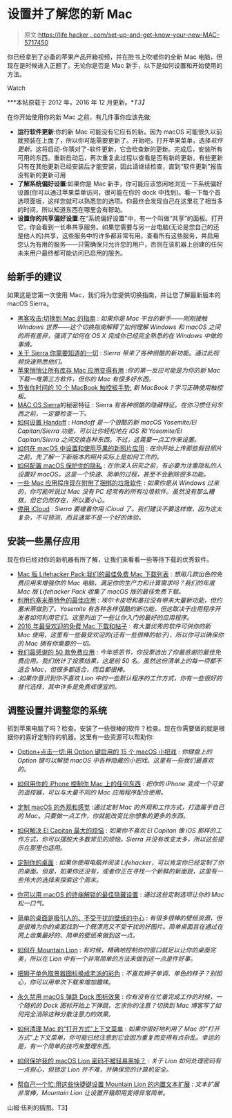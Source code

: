 # 设置并了解您的新 Mac

> 原文:[https://life hacker . com/set-up-and-get-know-your-new-MAC-5717450](https://lifehacker.com/set-up-and-get-to-know-your-new-mac-5717450)

你已经拿到了必备的苹果产品开箱视频，并在脸书上吹嘘你的全新 Mac 电脑，但现在是时候进入正题了。无论你是否是 Mac 新手，以下是如何设置和开始使用的方法。

Watch

***本帖原载于 2012 年，2016 年 12 月更新。**T3】*

在你开始使用你的新 Mac 之前，有几件事你应该先做:

*   **运行软件更新**:你的新 Mac 可能没有它应有的新。因为 macOS 可能很久以前就预装在上面了，所以你可能需要更新了。开始吧，打开苹果菜单，选择*软件更新*。这将启动-你猜对了-软件更新，它会检查新的更新。完成后，安装所有可用的东西。重新启动后，再次重复此过程以查看是否有新的更新。有些更新只有在其他更新已经安装后才能安装，因此请继续检查，直到“软件更新”报告没有新的更新可用
*   **了解系统偏好设置**:如果你是 Mac 新手，你可能应该悠闲地浏览一下系统偏好设置(你可以通过苹果菜单访问，很可能在你的 dock 中找到)。看一下每个首选项面板，这样您就可以熟悉您的选项。你最终会发现自己在这里花了相当多的时间，所以知道东西在哪里会有帮助。
*   **设置你的共享偏好设置**:在“系统偏好设置”中，有一个叫做“共享”的面板。打开它，你会看到一长串共享服务。如果您需要与另一台电脑(无论是您自己的还是他人的)共享，这些服务中的许多都非常有用。查看所有这些服务，并启用您认为有用的服务——只需确保只允许您的用户，否则在该机器上创建的任何未来用户最终都可能访问已启用的服务。

## 给新手的建议

如果这是您第一次使用 Mac，我们将为您提供切换指南，并让您了解最新版本的 macOS Sierra。

*   [黑客攻击:切换到 Mac 的指南](http://lifehacker.com/hack-attack-a-guide-for-switching-to-a-mac-224674) : *如果你是 Mac 平台的新手——刚刚接触 Windows 世界——这个切换指南解释了如何理解 Windows 和 macOS 之间的所有差异，强调了如何在 OS X 完成你已经完全熟悉的在 Windows 中做的事情。*
*   [关于 Sierra 你需要知道的一切](http://lifehacker.com/all-the-new-stuff-in-macos-sierra-1786817117) : *Sierra 带来了各种很酷的新功能。通过此视频快速熟悉他们。*
*   [苹果悄悄让所有库存 Mac 应用变得有用](http://lifehacker.com/all-the-stock-mac-apps-that-apple-has-quietly-made-usef-1764376667) *:你的第一反应可能是为你的新 Mac 下载一堆第三方软件，但你的 Mac 有很多好东西。*
*   [节省你时间的 10 个 MacBook 触控板手势:](http://lifehacker.com/10-macbook-trackpad-gestures-that-save-you-time-1788778916) *新 MacBook？学习正确使用触控板。*
*   [MAC OS Sierra](http://lifehacker.com/all-the-new-stuff-in-macos-sierra-1786817117)的秘密特征 : Sierra *有各种很酷的隐藏特征。在你习惯任何东西之前，一定要检查一下。*
*   [如何设置 Handoff](http://lifehacker.com/how-to-set-up-and-use-handoff-in-yosemite-and-ios-8-1646745583) : *Handoff 是一个很酷的新 macOS Yosemite/El Capitan/Sierra 功能，可以让你轻松地在 iOS 和 Yosemite/El Capitan/Sierra 之间交换各种东西。不过，这需要一点工作来设置。*
*   [如何在 macOS 中设置和使用苹果的新照片应用](http://lifehacker.com/how-to-set-up-and-use-apples-new-photos-app-in-os-x-yos-1697595730#_ga=1.62751524.968941705.1436971740) : *在你开始上传那些假日照片之前，先了解一下新版本的照片实际上是如何工作的。*
*   [如何配置 macOS 保护你的隐私](http://lifehacker.com/how-to-configure-os-x-to-protect-your-privacy-1716352334#_ga=1.100936585.968941705.1436971740) : *在你深入研究之前，有必要为注重隐私的人设置好 macOS。这是一个快速、简单的过程，甚至不会删除很多功能。*
*   [一些 Mac 应用程序现在附带了捆绑的垃圾软件](http://lifehacker.com/bundled-crapware-has-come-to-macs-so-hone-your-bs-dete-1688207772#_ga=1.240330763.968941705.1436971740) : *如果你是从 Windows 过来的，你可能听说过 Mac 没有 PC 经常有的所有垃圾软件。虽然没有那么糟糕，但它仍然存在，所以要小心。*
*   [停用 iCloud](http://lifehacker.com/stop-using-icloud-1788441810) : *Sierra 要缠着你用 iCloud 了。我们建议不要这样做，因为这太复杂，不可预测，而且通常不是一个好的体验。*

## 安装一些黑仔应用

现在你已经对你的新机器有所了解，让我们来看看一些等待下载的优秀软件。

*   [Mac 版 Lifehacker Pack:我们的最佳免费 Mac 下载列表](http://lifehacker.com/lifehacker-pack-for-mac-our-list-of-the-best-mac-apps-635303836) : *想用几款出色的免费应用来增强你的 Mac 电脑，满足你的生产力和计算需求吗？我们的年度 Mac 版 Lifehacker Pack 收集了 macOS 版的最佳免费下载。*
*   [利用约塞米蒂特色的最佳应用](http://lifehacker.com/the-best-apps-that-take-advantage-of-yosemites-new-feat-1650051011) : *埃尔卡皮坦和塞拉没有带来大量新功能，但约塞米蒂做到了。Yosemite 有各种各样很酷的新功能，但这取决于应用程序开发者如何利用它们。这里列出了一些让你入门的最好的应用程序。*
*   [2016 年最受欢迎的免费 Mac 下载和帖子](http://lifehacker.com/the-most-popular-mac-downloads-and-posts-of-2016-1790004168) : *有大量优秀的软件可供你的新 Mac 使用，这里有一些最受欢迎的(还有一些很棒的帖子)，所以你可以确保你的 Mac 拥有你需要的一切。*
*   [我们最感谢的 50 款免费应用](https://lifehacker.com/the-50-free-apps-were-most-thankful-for-5962588) : *今年感恩节，你投票选出了你最感谢的最佳免费应用。我们统计了投票结果，这是前 50 名。虽然这份清单上的每一项都不适合 Mac，但很多都适合，而且都很棒。*
*   :*如果你意识到你不喜欢 Lion 中的一些默认程序的工作方式，你有一些很好的替代选择，其中许多是免费或便宜的。*

## 调整设置并调整您的系统

抓到苹果电脑了吗？检查。安装了一些很棒的软件？检查。现在你需要做的就是根据你的喜好定制你的机器。这里有一些资源可以帮助你:

*   [Option+点击一切:用 Option 键启用的 15 个 macOS 小把戏](http://lifehacker.com/option-click-everything-15-os-x-tricks-enabled-with-th-1480673176#_ga=1.100936585.968941705.1436971740) : *你键盘上的 Option 键可以解锁 macOS 中各种隐藏的小把戏。这里有一些我们最喜欢的。*
*   [如何用你的 iPhone 控制你 Mac 上的任何东西](http://lifehacker.com/how-to-control-anything-on-your-mac-with-your-iphone-1684293066) : *把你的 iPhone 变成一个可爱的遥控器，可以与大量不同的 Mac 应用程序配合使用。*
*   [定制 macOS 的外观和感觉](http://lifehacker.com/how-to-customize-the-look-and-functionality-of-os-x-1613680553#_ga=1.264578055.968941705.1436971740) *:通过定制 Mac 的外观和工作方式，打造属于自己的 Mac。只要做一点工作，你就能改变比你想象的更多的东西。*
*   [如何解决 El Capitan 最大的烦恼](http://lifehacker.com/how-to-fix-os-x-el-capitans-annoyances-1733836821#_ga=1.164840631.968941705.1436971740) : *如果你不喜欢 El Capitan 像 iOS 那样的工作方式，你可以摆脱大多数常见的烦恼。Sierra 并没有改变太多，所以这些提示在那里也适用。*

*   [定制你的桌面](http://lifehacker.com/customize-your-desktop-this-weekend-5681775) : *如果你使用电脑并阅读 Lifehacker，可以肯定你已经定制了你的桌面。但是，如果你还没有，或者你正在寻找一个新鲜的新面貌，这里有一些伟大的选择来探索这个周末。*
*   [你可以用 macOS 的终端解锁的最佳隐藏设置](http://lifehacker.com/the-best-hidden-settings-you-can-unlock-with-os-xs-ter-1476627111#_ga=1.264578055.968941705.1436971740) : *通过这些定制选项让你的 Mac 松一口气。*
*   [简单的桌面是吸引人的、不受干扰的壁纸的中心](https://lifehacker.com/simple-desktops-is-a-hub-for-attractive-distraction-fr-5701726) : *有很多很棒的壁纸资源，但是很难为你的桌面找到一个既漂亮又不受干扰的好图片。简单桌面旨在通过在网上收集最好的、简单的壁纸来做到这一点。*
*   [如何在 Mountain Lion](http://lifehacker.com/how-to-resize-windows-more-precisely-in-mac-os-x-lion-5825667?tag=macosxlion#_ga=1.264578055.968941705.1436971740) : *有时候，精确地控制你的窗口就足以让你的桌面完美，所以在 Lion 中有一个非常简单的方法来做到这一点是件好事。*
*   [把狮子单色取景器图标换成老派的彩色](https://lifehacker.com/replace-lions-monochromatic-finder-icons-with-old-schoo-5838882) : *不喜欢狮子单调、单色的样子？别担心，你可以用单次下载来增加趣味。*
*   [永久禁用 macOS 弹跳 Dock 图标效果](http://lifehacker.com/permanently-disable-the-os-x-bouncing-dock-icon-effect-5285967#_ga=1.264578055.968941705.1436971740) : *你有没有在忙着完成工作的时候，一个随机的 Dock 图标开始上下弹跳，乞求你的注意？切换到 Mac 博客写了如何完全消除这种分散注意力的效果。*
*   [如何清理 Mac 的“打开方式”上下文菜单](http://lifehacker.com/how-to-clean-up-your-macs-open-with-contextual-menu-5708820) : *如果你很好地利用了 Mac 的“打开方式”上下文菜单，你可能已经注意到它会因为重复而变得有点杂乱。幸运的是，有一个简单的技巧来整理东西。*
*   [如何保护我的 macOS Lion 密码不被轻易黑掉？](http://lifehacker.com/how-do-i-protect-my-os-x-lion-passwords-from-being-easi-5842151#_ga=1.264578055.968941705.1436971740) : *关于 Lion 如何处理密码有一点担心，但锁定 Lion 并不难，并确保您的计算机安全。*
*   [帮自己一个忙:用这些快捷键设置 Mountain Lion 的内置文本扩展](https://lifehacker.com/do-yourself-a-favor-set-up-mountain-lions-built-in-tex-5931337) : *文本扩展非常棒，Mountain Lion 让设置开箱即用变得异常简单。*

山姆·伍利的插图。T3】